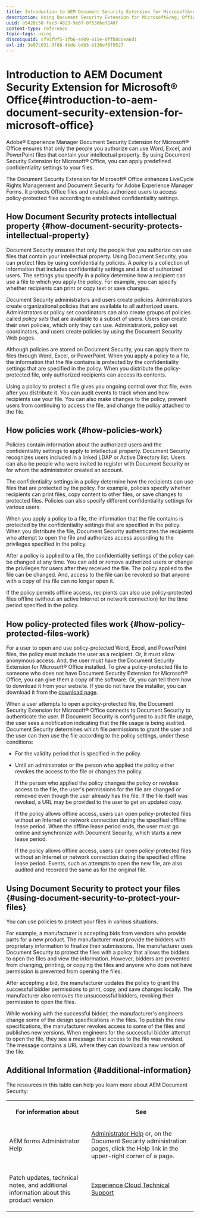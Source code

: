 ```yaml
---
title: Introduction to AEM Document Security Extension for Microsoft&reg; Office
description: Using Document Security Extension for Microsoft&reg; Office, you can apply predefined confidentiality settings to your Microsoft&reg; Office files.
uuid: a5428c50-fae3-4823-9e6f-0f5306e7248f
content-type: reference
topic-tags: using
discoiquuid: cf93f9f5-1fb6-4909-815e-0ffb8c6ea6d1
exl-id: 3e07c031-3f88-4bde-bdb3-b136ef5f9527
---
```

# Introduction to AEM Document Security Extension for Microsoft&reg; Office{#introduction-to-aem-document-security-extension-for-microsoft-office}

Adobe&reg; Experience Manager Document Security Extension for Microsoft&reg; Office ensures that only the people you authorize can use Word, Excel, and PowerPoint files that contain your intellectual property. By using Document Security Extension for Microsoft&reg; Office, you can apply predefined confidentiality settings to your files.

The Document Security Extension for Microsoft&reg; Office enhances LiveCycle Rights Management and Document Security for Adobe Experience Manager Forms. It protects Office files and enables authorized users to access policy-protected files according to established confidentiality settings.

## How Document Security protects intellectual property {#how-document-security-protects-intellectual-property}

Document Security ensures that only the people that you authorize can use files that contain your intellectual property. Using Document Security, you can protect files by using confidentiality policies. A *policy* is a collection of information that includes confidentiality settings and a list of authorized users. The settings you specify in a policy determine how a recipient can use a file to which you apply the policy. For example, you can specify whether recipients can print or copy text or save changes.

Document Security administrators and users create policies. Administrators create organizational policies that are available to all authorized users. Administrators or policy set coordinators can also create groups of policies called *policy sets* that are available to a subset of users. Users can create their own policies, which only they can use. Administrators, policy set coordinators, and users create policies by using the Document Security Web pages.

Although policies are stored on Document Security, you can apply them to files through Word, Excel, or PowerPoint. When you apply a policy to a file, the information that the file contains is protected by the confidentiality settings that are specified in the policy. When you distribute the policy-protected file, only authorized recipients can access its contents.

Using a policy to protect a file gives you ongoing control over that file, even after you distribute it. You can audit events to track when and how recipients use your file. You can also make changes to the policy, prevent users from continuing to access the file, and change the policy attached to the file.

## How policies work {#how-policies-work}

Policies contain information about the authorized users and the confidentiality settings to apply to intellectual property. Document Security recognizes users included in a linked LDAP or Active Directory list. Users can also be people who were invited to register with Document Security or for whom the administrator created an account.

The confidentiality settings in a policy determine how the recipients can use files that are protected by the policy. For example, policies specify whether recipients can print files, copy content to other files, or save changes to protected files. Policies can also specify different confidentiality settings for various users.

When you apply a policy to a file, the information that the file contains is protected by the confidentiality settings that are specified in the policy. When you distribute the file, Document Security authenticates the recipients who attempt to open the file and authorizes access according to the privileges specified in the policy.

After a policy is applied to a file, the confidentiality settings of the policy can be changed at any time. You can add or remove authorized users or change the privileges for users after they received the file. The policy applied to the file can be changed. And, access to the file can be revoked so that anyone with a copy of the file can no longer open it.

If the policy permits offline access, recipients can also use policy-protected files offline (without an active Internet or network connection) for the time period specified in the policy.

## How policy-protected files work {#how-policy-protected-files-work}

For a user to open and use policy-protected Word, Excel, and PowerPoint files, the policy must include the user as a recipient. Or, it must allow anonymous access. And, the user must have the Document Security Extension for Microsoft&reg; Office installed. To give a policy-protected file to someone who does not have Document Security Extension for Microsoft&reg; Office, you can give them a copy of the software. Or, you can tell them how to download it from your website. If you do not have the installer, you can download it from the [download page](https://experienceleague.adobe.com/en/docs/experience-manager-document-security/using/download-installer).

When a user attempts to open a policy-protected file, the Document Security Extension for Microsoft&reg; Office connects to Document Security to authenticate the user. If Document Security is configured to audit file usage, the user sees a notification indicating that the file usage is being audited. Document Security determines which file permissions to grant the user and the user can then use the file according to the policy settings, under these conditions:

* For the validity period that is specified in the policy.
* Until an administrator or the person who applied the policy either revokes the access to the file or changes the policy.

  If the person who applied the policy changes the policy or revokes access to the file, the user's permissions for the file are changed or removed even though the user already has the file. If the file itself was revoked, a URL may be provided to the user to get an updated copy.

  If the policy allows offline access, users can open policy-protected files without an Internet or network connection during the specified offline lease period. When the offline lease period ends, the user must go online and synchronize with Document Security, which starts a new lease period.

  If the policy allows offline access, users can open policy-protected files without an Internet or network connection during the specified offline lease period. Events, such as attempts to open the new file, are also audited and recorded the same as for the original file.

## Using Document Security to protect your files {#using-document-security-to-protect-your-files}

You can use policies to protect your files in various situations.

For example, a manufacturer is accepting bids from vendors who provide parts for a new product. The manufacturer must provide the bidders with proprietary information to finalize their submissions. The manufacturer uses Document Security to protect the files with a policy that allows the bidders to open the files and view the information. However, bidders are prevented from changing, printing, or copying the files and anyone who does not have permission is prevented from opening the files.

After accepting a bid, the manufacturer updates the policy to grant the successful bidder permissions to print, copy, and save changes locally. The manufacturer also removes the unsuccessful bidders, revoking their permission to open the files.

While working with the successful bidder, the manufacturer's engineers change some of the design specifications in the files. To publish the new specifications, the manufacturer revokes access to some of the files and publishes new versions. When engineers for the successful bidder attempt to open the file, they see a message that access to the file was revoked. The message contains a URL where they can download a new version of the file.

## Additional Information {#additional-information}

The resources in this table can help you learn more about AEM Document Security:

<table >
 <tbody>
  <tr>
   <th><p>For information about</p> </th>
   <th><p>See</p> </th>
  </tr>
  <tr>
   <td><p>AEM forms Administrator Help</p> </td>
   <td><p><a href="https://experienceleague.adobe.com/en/docs/experience-manager-65/content/forms/administrator-help/get-started/configure-general-aem-forms-settings">Administrator Help</a> or, on the Document Security administration pages, click the Help link in the upper-right corner of a page.</p> </td>
  </tr>
  <tr>
   <td><p>Patch updates, technical notes, and additional information about this product version</p> </td>
   <td><p><a href="https://experienceleague.adobe.com/?support-solution=General&support-tab=home#support">Experience Cloud Technical Support</a></p> </td>
  </tr>
 </tbody>
</table>
